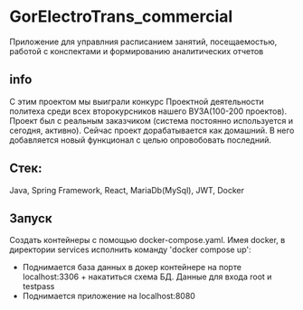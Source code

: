 # GorElectroTrans_commercial
Приложение для управлния расписанием занятий, посещаемостью, работой с конспектами и формированию аналитических отчетов

## info
С этим проектом мы выиграли конкурс Проектной деятельности политеха среди всех второкурсников нашего ВУЗА(100-200 проектов). 
Проект был с реальным заказчиком (система постоянно используется и сегодня, активно). Сейчас проект дорабатывается как домашний. В него добавляется новый функционал с целью опровобовать последний.

## Стек:
Java, Spring Framework, React, MariaDb(MySql), JWT, Docker

## Запуск
Создать контейнеры с помощью docker-compose.yaml.
Имея docker, в директории services исполнить команду 'docker compose up':
- Поднимается база данных в докер контейнере на порте localhost:3306 + накатиться схема БД. Данные для входа root и testpass
- Поднимается приложение на localhost:8080
